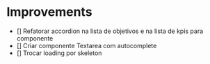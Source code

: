 # Improvements
- [] Refatorar accordion na lista de objetivos e na lista de kpis para componente
- [] Criar componente Textarea com autocomplete
- [] Trocar loading por skeleton
